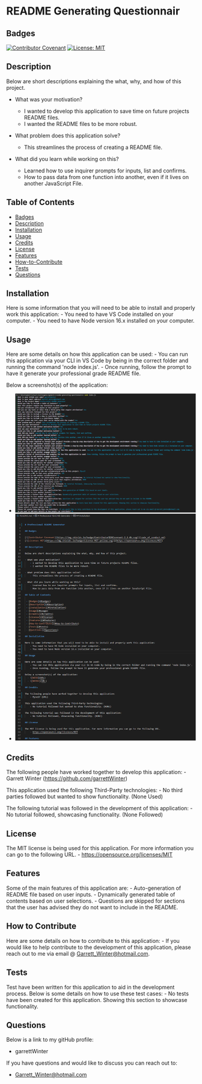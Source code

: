 # README Generating Questionnair

## Badges

[![Contributor Covenant](https://img.shields.io/badge/Contributor%20Covenant-2.1-4b.svg)](code_of_conduct.md)
[![License: MIT](https://img.shields.io/badge/License-MIT-yellow.svg)](https://opensource.org/licenses/MIT)

## Description

Below are short descriptions explaining the what, why, and how of this project.

- What was your motivation?
    - I wanted to develop this application to save time on future projects README files.
    - I wanted the README files to be more robust.

- What problem does this application solve?
    - This streamlines the process of creating a README file.

- What did you learn while working on this?
    - Learned how to use inquirer prompts for inputs, list and confirms.
    - How to pass data from one function into another, even if it lives on another JavaScript File.
  
## Table of Contents

 - [Badges](#badges)
 - [Description](#description)
 - [Installation](#installation)
 - [Usage](#usage)
 - [Credits](#credits)
 - [License](#license)
 - [Features](#features)
 - [How-to-Contribute](#How-to-Contribute)
 - [Tests](#tests)
 - [Questions](#questions)

## Installation
  
Here is some information that you will need to be able to install and properly work this application:
    - You need to have VS Code installed on your computer.
    - You need to have Node version 16.x installed on your computer.

## Usage
  
Here are some details on how this application can be used:
    - You can run this application via your CLI in VS Code by being in the correct folder and running the command 'node index.js'.
    - Once running, follow the prompt to have it generate your professional grade README file.
      
Below a screenshot(s) of the application:
  - ![Screenshot of Completed Questionnair in NODE](./assets/media/images/NODE-Completed-Questionnair.png)
  - ![Screenshot of the README.md file](./assets/media/images/README-Sample.png)

## Credits

The following people have worked together to develop this application:
    - Garrett Winter (https://github.com/garrettWinter)

This application used the following Third-Party technologies:
    - No third parties followed but wanted to show functionality. (None Used)

The following tutorial was followed in the development of this application:
    - No tutorial followed, showcasing functionality. (None Followed)
  
## License

The MIT license is being used for this application. For more information you can go to the following URL.
    - https://opensource.org/licenses/MIT

## Features

Some of the main features of this application are:
    - Auto-generation of README file based on user inputs.
    - Dynamically generated table of contents based on user selections.
    - Questions are skipped for sections that the user has advised they do not want to include in the README.

## How to Contribute
  
Here are some details on how to contribute to this application:
    - If you would like to help contribute to the development of this application, please reach out to me via email @ Garrett_Winter@hotmail.com.

## Tests
  
Test have been written for this application to aid in the development process. Below is some details on how to use these test cases:
    - No tests have been created for this application. Showing this section to showcase functionality.

## Questions

Below is a link to my gitHub profile:
  - garrettWinter

If you have questions and would like to discuss you can reach out to:
  - Garrett_Winter@hotmail.com
